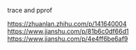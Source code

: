 trace and pprof

https://zhuanlan.zhihu.com/p/141640004
https://www.jianshu.com/p/81b6c0df66d1
https://www.jianshu.com/p/4e4ff6be6af9